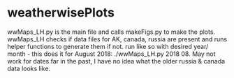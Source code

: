 # weatherwisePlots

wwMaps_LH.py is the main file and calls makeFigs.py to make the plots. wwMaps_LH checks if data files for AK, canada, russia are present and runs helper functions to generate them if not. run like so with desired year/ month - this does it for August 2018: ./wwMaps_LH.py 2018 08. May not work for dates far in the past, I have no idea what the older russia & canada data looks like.
